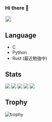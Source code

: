 ### Hi there 👋
<p align="left">
    <a href="https://github.com/konattsu">
    <img height="20" src="https://komarev.com/ghpvc/?username=konattsu" />
  </a>
</p>

## Language

- C
- Python
- Rust (最近勉強中)

## Stats
![](http://github-profile-summary-cards.vercel.app/api/cards/profile-details?username=konattsu&theme=solarized_dark)
![](http://github-profile-summary-cards.vercel.app/api/cards/repos-per-language?username=konattsu&theme=solarized_dark)
![](http://github-profile-summary-cards.vercel.app/api/cards/most-commit-language?username=konattsu&theme=solarized_dark)
![](http://github-profile-summary-cards.vercel.app/api/cards/stats?username=konattsu&theme=solarized_dark)
![](http://github-profile-summary-cards.vercel.app/api/cards/productive-time?username=konattsu&theme=solarized_dark&utcOffset=9)

## Trophy
![trophy](https://github-profile-trophy.vercel.app/?username=konattsu&theme=tokyonight)
